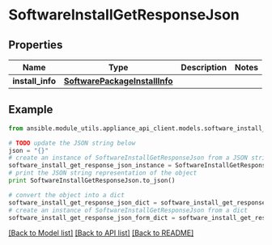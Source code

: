 # SoftwareInstallGetResponseJson


## Properties
Name | Type | Description | Notes
------------ | ------------- | ------------- | -------------
**install_info** | [**SoftwarePackageInstallInfo**](SoftwarePackageInstallInfo.md) |  | 

## Example

```python
from ansible.module_utils.appliance_api_client.models.software_install_get_response_json import SoftwareInstallGetResponseJson

# TODO update the JSON string below
json = "{}"
# create an instance of SoftwareInstallGetResponseJson from a JSON string
software_install_get_response_json_instance = SoftwareInstallGetResponseJson.from_json(json)
# print the JSON string representation of the object
print SoftwareInstallGetResponseJson.to_json()

# convert the object into a dict
software_install_get_response_json_dict = software_install_get_response_json_instance.to_dict()
# create an instance of SoftwareInstallGetResponseJson from a dict
software_install_get_response_json_form_dict = software_install_get_response_json.from_dict(software_install_get_response_json_dict)
```
[[Back to Model list]](../README.md#documentation-for-models) [[Back to API list]](../README.md#documentation-for-api-endpoints) [[Back to README]](../README.md)


